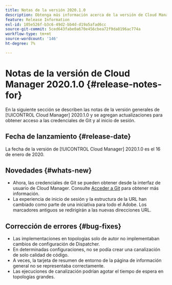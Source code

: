 ```yaml
---
title: Notas de la versión 2020.1.0
description: Obtenga más información acerca de la versión de Cloud Manager 2020.1.0
feature: Release Information
exl-id: 105e526f-b3c6-49d2-bb4d-d19a5afad6cc
source-git-commit: 5ced643fabe0a670e456cbea72f9da8196ac774a
workflow-type: tm+mt
source-wordcount: '146'
ht-degree: 7%

---
```


# Notas de la versión de Cloud Manager 2020.1.0 {#release-notes-for}

En la siguiente sección se describen las notas de la versión generales de [!UICONTROL Cloud Manager] 2020.1.0 y se agregan actualizaciones para obtener acceso a las credenciales de Git y al inicio de sesión.

## Fecha de lanzamiento {#release-date}

La fecha de la versión de [!UICONTROL Cloud Manager] 2020.1.0 es el 16 de enero de 2020.

## Novedades {#whats-new}

* Ahora, las credenciales de Git se pueden obtener desde la interfaz de usuario de Cloud Manager. Consulte [Acceder a Git](/help/managing-code/managing-repositories.md) para obtener más información.
* La experiencia de inicio de sesión y la estructura de la URL han cambiado como parte de una iniciativa para todo el Adobe. Los marcadores antiguos se redirigirán a las nuevas direcciones URL.


## Corrección de errores {#bug-fixes}

* Las implementaciones en topologías solo de autor no implementaban cambios de configuración de Dispatcher.
* En determinadas configuraciones, no se podía crear una canalización de solo calidad de código.
* A veces, la tarjeta de resumen de entorno de la página de información general no se representaba correctamente.
* Las ejecuciones de canalización podrían agotar el tiempo de espera en topologías grandes.
